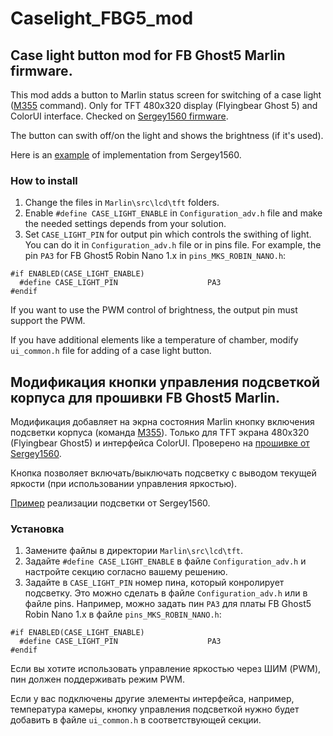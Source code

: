 # Caselight_FBG5_mod
## Case light button mod for FB Ghost5 Marlin firmware.

This mod adds a button to Marlin status screen for switching of a case light ([M355](https://marlinfw.org/docs/gcode/M355.html) command). Only for TFT 480x320 display (Flyingbear Ghost 5) and ColorUI interface. Checked on [Sergey1560 firmware](https://github.com/Sergey1560/Marlin_FB4S).

The button can swith off/on the light and shows the brightness (if it's used).

Here is an [example](https://github.com/Sergey1560/fb4s_howto/tree/master/case_led) of implementation from Sergey1560.

### How to install
1. Change the files in `Marlin\src\lcd\tft` folders.
2. Enable `#define CASE_LIGHT_ENABLE` in `Configuration_adv.h` file and make the needed settings depends from your solution.
3. Set `CASE_LIGHT_PIN` for output pin which controls the swithing of light. You can do it in `Configuration_adv.h` file or in pins file. For example, the pin `PA3` for FB Ghost5 Robin Nano 1.x in `pins_MKS_ROBIN_NANO.h`:
```
#if ENABLED(CASE_LIGHT_ENABLE)
  #define CASE_LIGHT_PIN                    PA3
#endif
```
If you want to use the PWM control of brightness, the output pin must support the PWM.

If you have additional elements like a temperature of chamber, modify `ui_common.h` file for adding of a case light button.

## Модификация кнопки управления подсветкой корпуса для прошивки FB Ghost5 Marlin.

Модификация добавляет на экрна состояния Marlin кнопку включения подсветки корпуса (команда [M355](https://marlinfw.org/docs/gcode/M355.html)). Только для TFT экрана 480x320 (Flyingbear Ghost5) и интерфейса ColorUI. Проверено на [прошивке от Sergey1560](https://github.com/Sergey1560/Marlin_FB4S).

Кнопка позволяет включать/выключать подсветку с выводом текущей яркости (при использовании управления яркостью).

[Пример](https://github.com/Sergey1560/fb4s_howto/tree/master/case_led) реализации подсветки от Sergey1560.

### Установка
1. Замените файлы в директории `Marlin\src\lcd\tft`.
2. Задайте `#define CASE_LIGHT_ENABLE` в файле `Configuration_adv.h` и настройте секцию согласно вашему решению.
3. Задайте в `CASE_LIGHT_PIN` номер пина, который конролирует подсветку. Это можно сделать в файле `Configuration_adv.h` или в файле pins. Например, можно задать пин `PA3` для платы FB Ghost5 Robin Nano 1.x в файле `pins_MKS_ROBIN_NANO.h`:
```
#if ENABLED(CASE_LIGHT_ENABLE)
  #define CASE_LIGHT_PIN                    PA3
#endif
```
Если вы хотите использовать управление яркостью через ШИМ (PWM), пин должен поддерживать режим PWM.

Если у вас подключены другие элементы интерфейса, например, температура камеры, кнопку управления подсветкой нужно будет добавить в файле `ui_common.h` в соответствующей секции.
